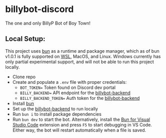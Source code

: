 # billybot-discord

The one and only BillyP Bot of Boy Town!

## Local Setup:

This project uses [bun](https://bun.sh) as a runtime and package manager, which as of bun v1.0.1 is fully supported on [WSL](https://learn.microsoft.com/en-us/windows/wsl/install), MacOS, and Linux. Windows currently has only partial experimental support, and will not be able to run this project locally.

-   Clone repo
-   Create and populate a `.env` file with proper credentials:
    -   `BOT_TOKEN=` Token found on Discord dev portal
    -   `BILLY_BACKEND=` API endpoint for the [billybot-backend](https://github.com/BillyP-Bot/billybot-backend)
    -   `BILLY_BACKEND_TOKEN=` Auth token for the [billybot-backend](https://github.com/BillyP-Bot/billybot-backend)
-   Install [bun](https://bun.sh/)
-   Set up the [billybot-backend](https://github.com/BillyP-Bot/billybot-backend) to run locally
-   Run `bun i` to install package dependencies
-   Run `bun dev` to start the bot. Alternatively, install the [Bun for Visual Studio Code](https://marketplace.visualstudio.com/items?itemName=oven.bun-vscode) extension and press `F5` to start debugging in VS Code. Either way, the bot will restart automatically when a file is saved.
